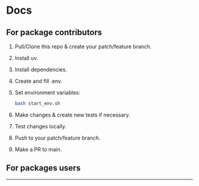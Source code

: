 # Docs

## For package contributors

1. Pull/Clone this repo & create your patch/feature branch.
2. Install uv.
3. Install dependencies.
4. Create and fill .env.
5. Set environment variables:

    ```bash
    bash start_env.sh
    ```

6. Make changes & create new tests if necessary.
7. Test changes locally.
8. Push to your patch/feature branch.
9. Make a PR to main.

## For packages users

--------